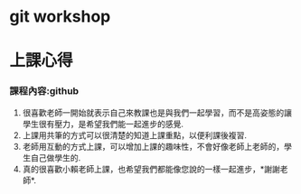 # git workshop

# 上課心得
### 課程內容:**github**

1. 很喜歡老師一開始就表示自己來教課也是與我們一起學習，而不是高姿態的讓學生很有壓力，是希望我們能一起進步的感覺.
1. 上課用共筆的方式可以很清楚的知道上課重點，以便利課後複習.
1. 老師用互動的方式上課，可以增加上課的趣味性，不會好像老師上老師的，學生自己做學生的.
1. 真的很喜歡小賴老師上課，也希望我們都能像您說的一樣一起進步，\*謝謝老師\*.



